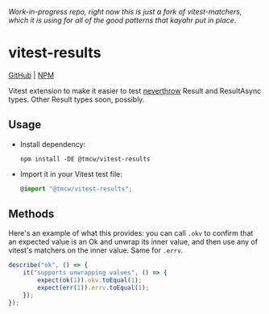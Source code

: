 _Work-in-progress repo, right now this is just a fork of vitest-matchers, which
it is using for all of the good patterns that kayahr put in place_.

# vitest-results

[GitHub] | [NPM]


Vitest extension to make it easier to test [neverthrow](https://github.com/supermacro/neverthrow)
Result and ResultAsync types. Other Result types soon, possibly.


## Usage

* Install dependency:

    ```
    npm install -DE @tmcw/vitest-results
    ```

* Import it in your Vitest test file:

    ```typescript
    @import "@tmcw/vitest-results";
    ```


## Methods

Here's an example of what this provides: you can call `.okv` to confirm
that an expected value is an Ok and unwrap its inner value, and then use
any of vitest's matchers on the inner value. Same for `.errv`.

```ts
describe("ok", () => {
	it("supports unwrapping values", () => {
		expect(ok(1)).okv.toEqual(1);
		expect(err(1)).errv.toEqual(1);
	});
});
```

[Vitest]: https://vitest.dev/
[GitHub]: https://github.com/tmcw/vitest-results
[NPM]: https://www.npmjs.com/package/@tmcw/vitest-results
